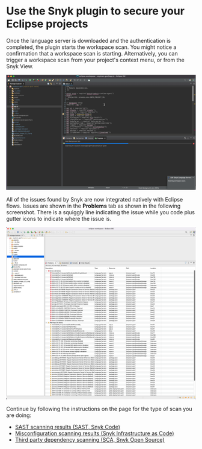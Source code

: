 # Use the Snyk plugin to secure your Eclipse projects

Once the language server is downloaded and the authentication is completed, the plugin starts the workspace scan. You might notice a confirmation that a workspace scan is starting. Alternatively, you can trigger a workspace scan from your project's context menu, or from the Snyk View.

![Starting workspace scan](<../../.gitbook/assets/Screenshot 2022-05-13 at 11.55.41.png>)

All of the issues found by Snyk are now integrated natively with Eclipse flows. Issues are shown in the **Problems** tab as shown in the following screenshot. There is a squiggly line indicating the issue while you code plus gutter icons to indicate where the issue is.

![Eclipse Problems tab](<../../.gitbook/assets/Screenshot 2022-05-13 at 12.20.26.png>)

Continue by following the instructions on the page for the type of scan you are doing:

* [SAST scanning results (SAST, Snyk Code)](https://docs.snyk.io/ide-tools/eclipse-plugin/sast-scanning-results-sast-snyk-code)
* [Misconfiguration scanning results (Snyk Infrastructure as Code)](https://docs.snyk.io/ide-tools/eclipse-plugin/misconfiguration-scanning-results-snyk-infrastructure-as-code)
* [Third party dependency scanning (SCA, Snyk Open Source)](https://docs.snyk.io/ide-tools/eclipse-plugin/third-party-dependency-scanning-sca-snyk-open-source)
